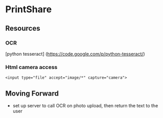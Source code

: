 PrintShare
==========

Resources
---------

### OCR
[python tesseract] (https://code.google.com/p/python-tesseract/)

### Html camera access
`<input type="file" accept="image/*" capture="camera">`


Moving Forward
--------------

* set up server to call OCR on photo upload, then return the text to the user